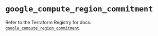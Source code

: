 # `google_compute_region_commitment`

Refer to the Terraform Registry for docs: [`google_compute_region_commitment`](https://registry.terraform.io/providers/hashicorp/google/6.37.0/docs/resources/compute_region_commitment).

